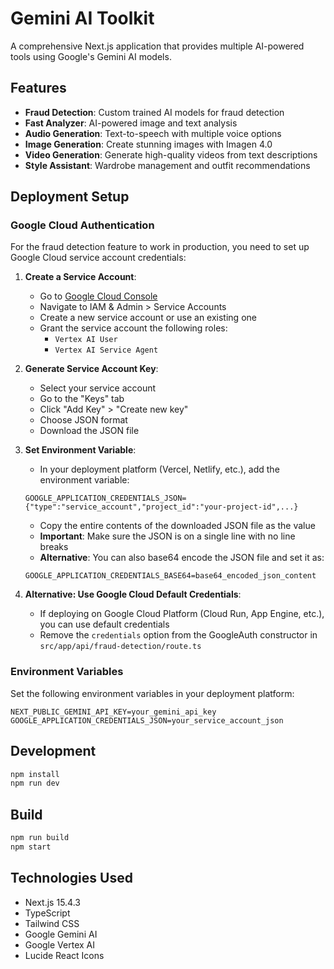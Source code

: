 # Gemini AI Toolkit

A comprehensive Next.js application that provides multiple AI-powered tools using Google's Gemini AI models.

## Features

- **Fraud Detection**: Custom trained AI models for fraud detection
- **Fast Analyzer**: AI-powered image and text analysis
- **Audio Generation**: Text-to-speech with multiple voice options
- **Image Generation**: Create stunning images with Imagen 4.0
- **Video Generation**: Generate high-quality videos from text descriptions
- **Style Assistant**: Wardrobe management and outfit recommendations

## Deployment Setup

### Google Cloud Authentication

For the fraud detection feature to work in production, you need to set up Google Cloud service account credentials:

1. **Create a Service Account**:
   - Go to [Google Cloud Console](https://console.cloud.google.com/)
   - Navigate to IAM & Admin > Service Accounts
   - Create a new service account or use an existing one
   - Grant the service account the following roles:
     - `Vertex AI User`
     - `Vertex AI Service Agent`

2. **Generate Service Account Key**:
   - Select your service account
   - Go to the "Keys" tab
   - Click "Add Key" > "Create new key"
   - Choose JSON format
   - Download the JSON file

3. **Set Environment Variable**:
   - In your deployment platform (Vercel, Netlify, etc.), add the environment variable:
   ```
   GOOGLE_APPLICATION_CREDENTIALS_JSON={"type":"service_account","project_id":"your-project-id",...}
   ```
   - Copy the entire contents of the downloaded JSON file as the value
   - **Important**: Make sure the JSON is on a single line with no line breaks
   - **Alternative**: You can also base64 encode the JSON file and set it as:
   ```
   GOOGLE_APPLICATION_CREDENTIALS_BASE64=base64_encoded_json_content
   ```

4. **Alternative: Use Google Cloud Default Credentials**:
   - If deploying on Google Cloud Platform (Cloud Run, App Engine, etc.), you can use default credentials
   - Remove the `credentials` option from the GoogleAuth constructor in `src/app/api/fraud-detection/route.ts`

### Environment Variables

Set the following environment variables in your deployment platform:

```
NEXT_PUBLIC_GEMINI_API_KEY=your_gemini_api_key
GOOGLE_APPLICATION_CREDENTIALS_JSON=your_service_account_json
```

## Development

```bash
npm install
npm run dev
```

## Build

```bash
npm run build
npm start
```

## Technologies Used

- Next.js 15.4.3
- TypeScript
- Tailwind CSS
- Google Gemini AI
- Google Vertex AI
- Lucide React Icons
